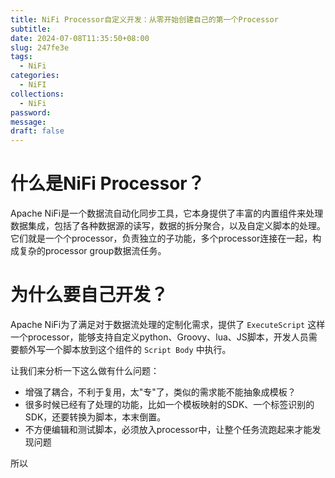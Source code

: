 ```yaml
---
title: NiFi Processor自定义开发：从零开始创建自己的第一个Processor
subtitle: 
date: 2024-07-08T11:35:50+08:00
slug: 247fe3e
tags:
  - NiFi
categories:
  - NiFI
collections:
  - NiFi
password: 
message: 
draft: false
---
```


# 什么是NiFi Processor？

Apache NiFi是一个数据流自动化同步工具，它本身提供了丰富的内置组件来处理数据集成，包括了各种数据源的读写，数据的拆分聚合，以及自定义脚本的处理。它们就是一个个processor，负责独立的子功能，多个processor连接在一起，构成复杂的processor group数据流任务。

# 为什么要自己开发？

Apache NiFi为了满足对于数据流处理的定制化需求，提供了 `ExecuteScript` 这样一个processor，能够支持自定义python、Groovy、lua、JS脚本，开发人员需要额外写一个脚本放到这个组件的 `Script Body` 中执行。

让我们来分析一下这么做有什么问题：
- 增强了耦合，不利于复用，太"专"了，类似的需求能不能抽象成模板？
- 很多时候已经有了处理的功能，比如一个模板映射的SDK、一个标签识别的SDK，还要转换为脚本，本末倒置。
- 不方便编辑和测试脚本，必须放入processor中，让整个任务流跑起来才能发现问题

所以